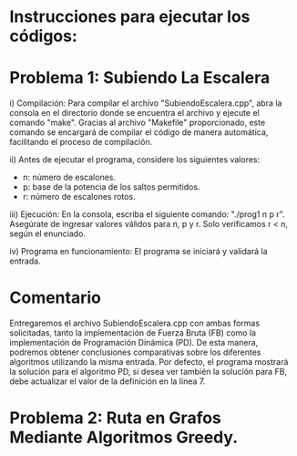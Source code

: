 # Instrucciones para ejecutar los códigos:

# Problema 1: Subiendo La Escalera

i) Compilación: Para compilar el archivo "SubiendoEscalera.cpp", abra la consola en el directorio donde se encuentra el archivo y ejecute el comando "make". Gracias al archivo "Makefile" proporcionado, este comando se encargará de compilar el código de manera automática, facilitando el proceso de compilación.  

ii) Antes de ejecutar el programa, considere los siguientes valores: 
   - n: número de escalones.
   - p: base de la potencia de los saltos permitidos.
   - r: número de escalones rotos.

iii) Ejecución: En la consola, escriba el siguiente comando: "./prog1 n p r". 
   Asegúrate de ingresar valores válidos para n, p y r. Solo verificamos r < n, según el enunciado.

iv) Programa en funcionamiento: El programa se iniciará y validará la entrada.

# Comentario   
Entregaremos el archivo SubiendoEscalera.cpp con ambas formas solicitadas, tanto la implementación de Fuerza Bruta (FB) como la implementación de Programación Dinámica (PD). De esta manera, podremos obtener conclusiones comparativas sobre los diferentes algoritmos utilizando la misma entrada. Por defecto, el programa mostrará la solución para el algoritmo PD, si desea ver también la solución para FB, debe actualizar el valor de la definición en la línea 7.  

# Problema 2: Ruta en Grafos Mediante Algoritmos Greedy.  
